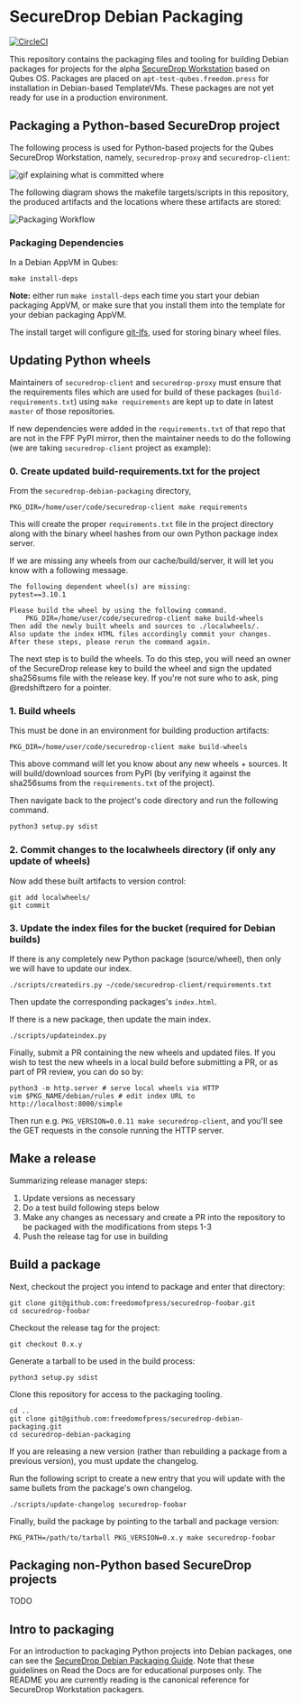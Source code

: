 # SecureDrop Debian Packaging

[![CircleCI](https://circleci.com/gh/freedomofpress/securedrop-debian-packaging/tree/master.svg?style=svg)](https://circleci.com/gh/freedomofpress/securedrop-debian-packaging/tree/master)

This repository contains the packaging files and tooling for building Debian packages for projects for the alpha [SecureDrop Workstation](https://github.com/freedomofpress/securedrop-workstation) based on Qubes OS. Packages are placed on `apt-test-qubes.freedom.press` for installation in Debian-based TemplateVMs. These packages are not yet ready for use in a production environment.

## Packaging a Python-based SecureDrop project

The following process is used for Python-based projects for the Qubes SecureDrop Workstation, namely, `securedrop-proxy` and `securedrop-client`:

![gif explaining what is committed where](images/securedrop-pip-mirror.gif)

The following diagram shows the makefile targets/scripts in this repository, the produced artifacts and the locations where these artifacts are stored:

![Packaging Workflow](images/diagram.png)

### Packaging Dependencies

In a Debian AppVM in Qubes:

```
make install-deps
```

**Note:** either run `make install-deps` each time you start your debian packaging AppVM, or make
sure that you install them into the template for your debian packaging AppVM.

The install target will configure [git-lfs](https://git-lfs.github.com/), used for storing
binary wheel files.

## Updating Python wheels

Maintainers of `securedrop-client` and `securedrop-proxy` must ensure that
the requirements files which are used for build of these packages (`build-requirements.txt`)
using `make requirements` are kept up to date in latest `master` of those repositories.

If new dependencies were added in the `requirements.txt` of that
repo that are not in the FPF PyPI mirror, then the maintainer needs
to do the following (we are taking `securedrop-client` project as example):

### 0. Create updated build-requirements.txt for the project

From the `securedrop-debian-packaging` directory,

```
PKG_DIR=/home/user/code/securedrop-client make requirements
```

This will create the proper `requirements.txt` file in the project directory along with the binary wheel
hashes from our own Python package index server.

If we are missing any wheels from our cache/build/server, it will let you know with a following message.

```
The following dependent wheel(s) are missing:
pytest==3.10.1

Please build the wheel by using the following command.
	PKG_DIR=/home/user/code/securedrop-client make build-wheels
Then add the newly built wheels and sources to ./localwheels/.
Also update the index HTML files accordingly commit your changes.
After these steps, please rerun the command again.
```

The next step is to build the wheels. To do this step, you will need an owner
of the SecureDrop release key to build the wheel and sign the updated sha256sums file
with the release key. If you're not sure who to ask, ping @redshiftzero for a pointer.

### 1. Build wheels

This must be done in an environment for building production artifacts:

```shell
PKG_DIR=/home/user/code/securedrop-client make build-wheels
```

This above command will let you know about any new wheels + sources. It will
build/download sources from PyPI (by verifying it against the sha256sums from
the `requirements.txt` of the project).

Then navigate back to the project's code directory and run the following command.

```bash
python3 setup.py sdist
```

### 2. Commit changes to the localwheels directory (if only any update of wheels)

Now add these built artifacts to version control:

```
git add localwheels/
git commit
```

### 3. Update the index files for the bucket (required for Debian builds)

If there is any completely new Python package (source/wheel), then only we will have to update our index.

```
./scripts/createdirs.py ~/code/securedrop-client/requirements.txt
```
Then update the corresponding packages's `index.html`.

If there is a new package, then update the main index.

```
./scripts/updateindex.py
```

Finally, submit a PR containing the new wheels and updated files.
If you wish to test the new wheels in a local build before submitting a PR,
or as part of PR review, you can do so by:

```
python3 -m http.server # serve local wheels via HTTP
vim $PKG_NAME/debian/rules # edit index URL to http://localhost:8000/simple
```

Then run e.g. `PKG_VERSION=0.0.11 make securedrop-client`, and you'll see the GET
requests in the console running the HTTP server.

## Make a release

Summarizing release manager steps:

1. Update versions as necessary
2. Do a test build following steps below
3. Make any changes as necessary and create a PR into the repository to be packaged with the modifications from steps 1-3
4. Push the release tag for use in building

## Build a package

Next, checkout the project you intend to package and enter that directory:

```
git clone git@github.com:freedomofpress/securedrop-foobar.git
cd securedrop-foobar
```

Checkout the release tag for the project:

```
git checkout 0.x.y
```

Generate a tarball to be used in the build process:

```
python3 setup.py sdist
```

Clone this repository for access to the packaging tooling.

```
cd ..
git clone git@github.com:freedomofpress/securedrop-debian-packaging.git
cd securedrop-debian-packaging
```

If you are releasing a new version (rather than rebuilding a package from a previous version),
you must update the changelog.

Run the following script to create a new entry that you will update with the same bullets from the package's own changelog.

```
./scripts/update-changelog securedrop-foobar
```

Finally, build the package by pointing to the tarball and package version:

```
PKG_PATH=/path/to/tarball PKG_VERSION=0.x.y make securedrop-foobar
```

## Packaging non-Python based SecureDrop projects

TODO

## Intro to packaging

For an introduction to packaging Python projects into Debian packages, one can see the [SecureDrop Debian Packaging Guide](https://securedrop-debian-packaging-guide.readthedocs.io/en/latest/). Note that these guidelines on Read the Docs are for educational purposes only. The README you are currently reading is the canonical reference for SecureDrop Workstation packagers.

